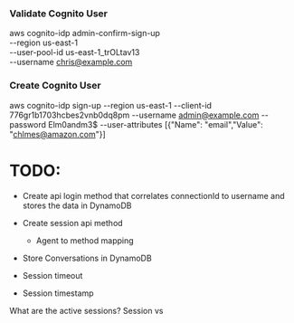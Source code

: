 ### Validate Cognito User

aws cognito-idp admin-confirm-sign-up \
 --region us-east-1 \
 --user-pool-id us-east-1_trOLtav13 \
 --username chris@example.com

### Create Cognito User

aws cognito-idp sign-up --region us-east-1 --client-id 776gr1b1703hcbes2vnb0dq8pm --username admin@example.com --password Elm0andm3\$ --user-attributes [{"Name": "email","Value": "chlmes@amazon.com"}]

# TODO:

- Create api login method that correlates connectionId to username and stores the data in DynamoDB
- Create session api method
  - Agent to method mapping
- Store Conversations in DynamoDB

- Session timeout
- Session timestamp

What are the active sessions?
Session vs

